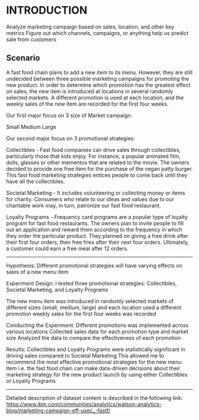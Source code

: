 # INTRODUCTION
Analyze marketing campaign based on sales, location, and other key metrics
Figure out which channels, campaigns, or anything help us predict sale from customers


## Scenario
A fast food chain plans to add a new item to its menu. However, they are still undecided between three possible marketing campaigns for promoting the new product. In order to determine which promotion has the greatest effect on sales, the new item is introduced at locations in several randomly selected markets. A different promotion is used at each location, and the weekly sales of the new item are recorded for the first four weeks.

Our first major focus on 3 size of Market campaign:

Small
Medium
Large

Our second major focus on 3 promotional strategies:

Collectibles - Fast food companies can drive sales through collectibles, particularly those that kids enjoy. For instance, a popular animated film, dolls, glasses or other mementos that are related to the movie. The owners decided to provide one free item for the purchase of the vegan patty burger. This fast food marketing strategies entices people to come back until they have all the collectibles.

Societal Marketing - It includes volunteering or collecting money or items for charity. Consumers who relate to our ideas and values due to our charitable work may, in turn, patronize our fast food restaurant.

Loyalty Programs - Frequency card programs are a popular type of loyalty program for fast food restaurants. The owners plan to invite people to fill out an application and reward them according to the frequency in which they order the particular product. They planned on giving a free drink after their first four orders, then free fries after their next four orders. Ultimately, a customer could earn a free meal after 12 orders.

____________________________________________________________________________________________________________________________________________________________________________________________
Hypothesis: Different promotional strategies will have varying effects on sales of a new menu item

Experiment Design:
I tested three promotional strategies: Collectibles, Societal Marketing, and Loyalty Programs

The new menu item was introduced in randomly selected markets of different sizes (small, medium, large) and each location used a different promotion
weekly sales for the first four weeks was recorded

Conducting the Experiment:
Different promotions was implemented across various locations
Collected sales data for each promotion type and market size
Analyzed the data to compare the effectiveness of each promotion

Results:
Collectibles and Loyalty Programs were statistically significant in driving sales compared to Societal Marketing
This allowed me to recommend the most effective promotional strategies for the new menu item i.e. the fast food chain can make data-driven decisions about their marketing strategy for the new product launch by using either Collectibles or Loyalty Programs
____________________________________________________________________________________________________________________________________________________________________________________________

Detailed description of dataset content is described in the following link: https://www.ibm.com/communities/analytics/watson-analytics-blog/marketing-campaign-eff-usec_-fastf/

